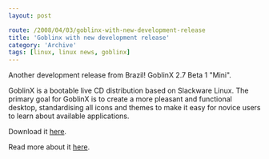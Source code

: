 ```yaml
---
layout: post

route: /2008/04/03/goblinx-with-new-development-release
title: 'Goblinx with new development release'
category: 'Archive'
tags: [linux, linux news, goblinx]
---
```


Another development release from Brazil! GoblinX 2.7 Beta 1 "Mini".

GoblinX is a bootable live CD distribution based on Slackware Linux. The primary
goal for GoblinX is to create a more pleasant and functional desktop,
standardising all icons and themes to make it easy for novice users to learn
about available applications.

Download it
[here](http://www.goblinx.com.br/en/downloads.htm).

Read more about it [here]( http://www.goblinx.com.br/).
